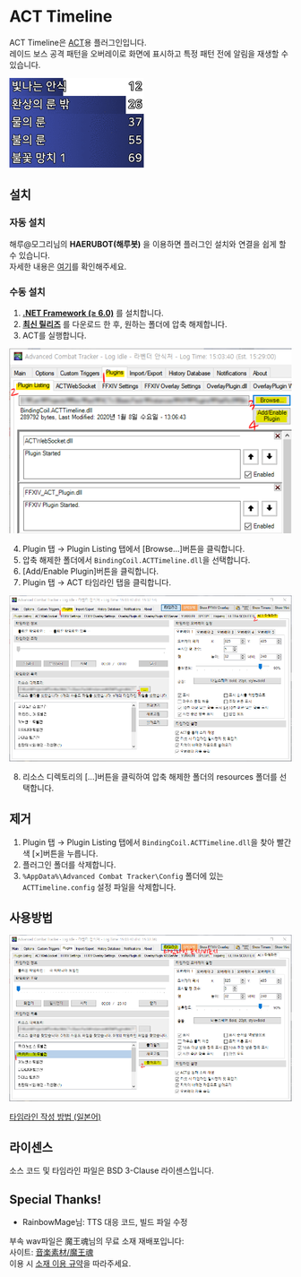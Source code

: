 ACT Timeline
============
ACT Timeline은 [ACT](http://advancedcombattracker.com/)용 플러그인입니다.  
레이드 보스 공격 패턴을 오버레이로 화면에 표시하고 특정 패턴 전에 알림을 재생할 수 있습니다.

![screenshot](https://raw.githubusercontent.com/cosmolen/act_timeline/master/doc/scrshot.gif)

## 설치
### 자동 설치
해루@모그리님의 **HAERUBOT(해루봇)** 을 이용하면 플러그인 설치와 연결을 쉽게 할 수 있습니다.  
자세한 내용은 [여기](http://www.inven.co.kr/board/ff14/4953/211)를 확인해주세요.

### 수동 설치
1. **[.NET Framework (≥ 6.0)](https://www.microsoft.com/net/download/thank-you/net472)** 를 설치합니다.
2. **[최신 릴리즈](https://github.com/cosmolen/act_timeline/releases/latest)** 를 다운로드 한 후, 원하는 폴더에 압축 해제합니다.
3. ACT를 실행합니다.

![Plugin Listing](https://raw.githubusercontent.com/cosmolen/act_timeline/master/doc/install1.png)

4. Plugin 탭 → Plugin Listing 탭에서 [Browse...]버튼을 클릭합니다.
5. 압축 해제한 폴더에서 ```BindingCoil.ACTTimeline.dll```을 선택합니다.
6. [Add/Enable Plugin]버튼을 클릭합니다.
7. Plugin 탭 → ACT 타임라인 탭을 클릭합니다.

![ACT Timeline Tab](https://raw.githubusercontent.com/cosmolen/act_timeline/master/doc/install2.png)

8. 리소스 디렉토리의 [...]버튼을 클릭하여 압축 해제한 폴더의 resources 폴더를 선택합니다.

## 제거
1. Plugin 탭 → Plugin Listing 탭에서 ```BindingCoil.ACTTimeline.dll```을 찾아 빨간색 [×]버튼을 누릅니다.
2. 플러그인 폴더를 삭제합니다.
3. ```%AppData%\Advanced Combat Tracker\Config``` 폴더에 있는 ```ACTTimeline.config``` 설정 파일을 삭제합니다.

## 사용방법
![usage](https://raw.githubusercontent.com/cosmolen/act_timeline/master/doc/usage.png)

[타임라인 작성 방법 (일본어)](doc/TimelineSyntax.md)

## 라이센스
소스 코드 및 타임라인 파일은 BSD 3-Clause 라이센스입니다.

## Special Thanks!

- RainbowMage님: TTS 대응 코드, 빌드 파일 수정

부속 wav파일은 魔王魂님의 무료 소재 재배포입니다:  
사이트: [音楽素材/魔王魂](http://maoudamashii.jokersounds.com/)  
이용 시 [소재 이용 규약](http://maoudamashii.jokersounds.com/music_rule.html)을 따라주세요.
